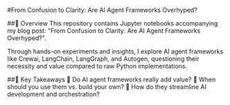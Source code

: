 #From Confusion to Clarity: Are AI Agent Frameworks Overhyped?

##📌 Overview
This repository contains Jupyter notebooks accompanying my blog post: "From Confusion to Clarity: Are AI Agent Frameworks Overhyped?".

Through hands-on experiments and insights, I explore AI agent frameworks like Crewai, LangChain, LangGraph, and Autogen, questioning their necessity and value compared to raw Python implementations.

##🚀 Key Takeaways
🔹 Do AI agent frameworks really add value?
🔹 When should you use them vs. build your own?
🔹 How do they streamline AI development and orchestration?
